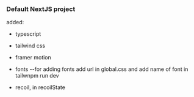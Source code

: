 ### Default NextJS project

added:

- typescript

- tailwind css

- framer motion

- fonts
  --for adding fonts add url in global.css and add name of font in tailwnpm run dev
  
- recoil, in recoilState
